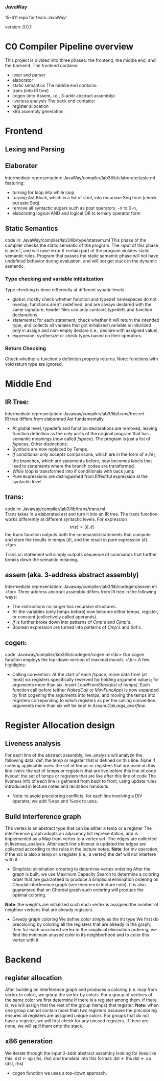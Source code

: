 ### JavaWay
15-411 repo for team JavaWay!

version: 0.0.1

# C0 Compiler Pipeline overview 
This project is divided into three phases: the frontend, the middle end, and the backend. 
The frontend contains: 
* lexer and parser
* elaborator
* static semantics
The middle end contains:
* trans (into IR tree)
* cogen (into Assem, i.e., 3-addr abstract assembly)
* liveness analysis
The back end contains: 
* register allocation
* x86 assembly generation

# Frontend
## Lexing and Parsing

## Elaborater
intermediate representation: JavaWay/compiler/lab3/lib/elaborater/aste.ml
featuring: 
* turning for loop into while loop
* turning Ast.Block, which is a list of stmt, into recursive Seq form (check out aste.Seq)
* remove all syntactic sugars such as post operators, -n to 0-n, 
* elaborating logical AND and logical OR to ternary operator form

## Static Semantics
code in: JavaWay/compiler/lab3/lib/type/statsem.ml
This phase of the compiler checks the static semantic of the program. The input of this phase is aste.t, and will raise error if certain part of the program violates static semantic rules. Program that passes the static semantic phase will not have undefined behavior during evaluation, and will not get stuck in the dynamic semantic. 
### Type checking and variable initialization
Type checking is done differently at different synatic levels
* global: mostly check whether function and typedef namespaces do not overlap; functions aren't redefined, and are always declared with the same signature; header files can only contains typedefs and function declarations.  
* statements: for each statement, check whether it will return the intended type, and collects all variales that got initialized (variable is initialized only in assign and non-empty declare (i.e., declare with assigned value). 
* expression: synthesize or check types based on their operators. 

### Return Checking
Check whether a function's definition properly returns. Note: functions with void return type are ignored. 

# Middle End
## IR Tree: 
Intermediate representation: Javaway/compiler/lab3/lib/trans/tree.ml</br>
IR tree differs from elaborated Ast fundamentally. </br>
* At global level, typedefs and function declarations are removed, leaving function definition as the only parts of the original program that has semantic meanings (now called *fspace*). The program is just a list of *fspace*s. 
Other distinctions: 
* Symbols are now replaced by Temps.
* *If* conditional only accepts comparisons, which are in the form of $e_1 ? e_2$; the branches, which are statements before, now becomes labels that lead to statements where the branch codes are transformed. 
* *While* loop is transformed into if conditionals with back jump
* Pure expressions are distinguished from Effectful expression at the syntactic level.

## trans: 
code in: Javaway/compiler/lab3/lib/trans/trans.ml</br>
Trans takes in a elaborated ast and turn it into an IR tree. The trans function works differently at different syntactic levels. For expression
$$tr(e) = \langle\hat{e}, \check{e}\rangle$$ the trans function outputs both the commands/statements that compute and store the results in temps ($\hat{e}$), and the result in pure expression ($\check{e}$).<\br>

Trans on statement will simply outputs sequence of commands that further breaks down the semantic meaning. 

## assem (aka. 3-address abstract assembly)
Intermediate representation: Javaway/compiler/lab3/lib/codegen/assem.ml <\br>
Three address abstract assembly differs from IR tree in the following ways: 
* The instructions no longer has recursive structures. 
* All the variables (only temps before) now become either temps, register, or constant (collectively called operands). 
* *If* is further broke down into patterns of *Cmp*'s and *Cjmp*'s. 
* Boolean expression are turned into patterns of *Cmp*'s and *Set*'s. 

## cogen: 
code: Javaway/compiler/lab3/lib/codegen/cogen.ml<\br>
Our cogen function employs the top-down version of maximal munch. <\br>
A few highlights:
* Calling convention: At the start of each *fspace*, move data from (at most) six registers specifically reserved for holding argument values; for arguments more than six, insert *LoadFromStack(list of temps)*; Each function call before (either $NakedCall$ or $MovFuncApp$) is now expanded by first cogening the arguments into temps, and moving the temps into registers correponding to which registers as per the calling convention; arguments more than six will be kept in *Assem.Call.args_overflow*. 


# Register Allocation design 
## Liveness analysis
For each line of the abstract assembly, live_analysis will analyze the following
data:
  def: the temp or register that is defined on this line. None if nothing applicable
  uses: the set of temps or registers that are used on this line
  livein: the set of temps or registers that are live before this line of code
  liveout: the set of temps or registers that are live after this line of code 
The liveness info of each line is gathered from back to front, using update rules
introduced in lecture notes and recitation handouts. 
* Note: to avoid precoloring conflicts, for each line involving a DIV operater,
 we add %eax and %edx to uses. 

## Build interference graph
The vertex is an abstract type that can be either a temp or a register
The interference graph adopts an adjacency list representation, and is implemented
as a Map from vertex to a vertex set.
The edges are collected in liveness_analysis. After each line's liveout is updated
the edges are collected according to the rules in the lecture notes. 
**Note**: for mv operation, if the src is also a temp or a register (i.e., a vertex)
the def will not interfere with it. 

* Simplicial elimination ordering to determine vertex ordering
After the graph is built, we use Maximum Capacity Search to determine a coloring 
order that are guaranteed to produce a simplicial elimination ordering on Chordal
interference graph (see theorem in lecture note). It is also guaranteed that on 
Chordal graph such ordering will produce the optimal coloring. 

**Note**: the weights are initialized such each vertex is assigned the number of 
neighbor vertices that are already registers.

* Greedy graph coloring
We define color simply as the int type
We first do precoloring by coloring all the registers that are already in the 
graph; then for each uncolored vertex in the simplicial elimination ordering, we
find the minimum unused color in its neighborhood and to color this vertex with
it.


# Backend
## register allocation
After building an interference graph and produces a coloring (i.e. map from vertex
to color), we group the vertex by colors. For a group of vertices of the same color
we first determine if there is a register among them. If there is, we will assign 
that the rest of the group (temps) that register. 
**Note**: when one group cannot contain more than two registers because the precoloring
ensures all registers are assigned unique colors.
For groups that do not have a register, we will first check for any unused 
registers. If there are none, we will spill them onto the stack. 

## x86 generation
We iterate through the input 3-addr abstract assembly looking for lines like this:
  dst <- op (lhs, rhs)
and translate into this format:
  dst <- lhs
  dst <- op (dst, rhs)

- cogen function 
we uses a top-down approach. 
